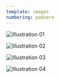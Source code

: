 ```yaml
---
template: images
numbering: padzero
---
```


![Illustration 01](../../_Images/v13/Illust01.jpg#.insert)

![Illustration 02](../../_Images/v13/Illust02.jpg#.insert)

![Illustration 03](../../_Images/v13/Illust03.jpg#.insert)

![Illustration 04](../../_Images/v13/Illust04.png#.insert)
